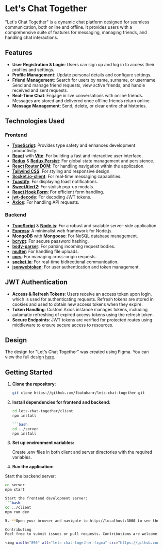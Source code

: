 # Let's Chat Together

"Let's Chat Together" is a dynamic chat platform designed for seamless communication, both online and offline. It provides users with a comprehensive suite of features for messaging, managing friends, and handling chat interactions.

## Features

- **User Registration & Login**: Users can sign up and log in to access their profiles and settings.
- **Profile Management**: Update personal details and configure settings.
- **Friend Management**: Search for users by name, surname, or username. Send and manage friend requests, view active friends, and handle received and sent requests.
- **Real-Time Chat**: Engage in live conversations with online friends. Messages are stored and delivered once offline friends return online.
- **Message Management**: Send, delete, or clear entire chat histories.

## Technologies Used

### Frontend

- **[TypeScript](https://www.typescriptlang.org/)**: Provides type safety and enhances development productivity.
- **[React](https://reactjs.org/)** with **[Vite](https://vitejs.dev/)**: For building a fast and interactive user interface.
- **[Redux](https://redux.js.org/)** & **[Redux Persist](https://github.com/rt2zz/redux-persist)**: For global state management and persistence.
- **[React Router DOM](https://reactrouter.com/)**: For handling navigation within the application.
- **[Tailwind CSS](https://tailwindcss.com/)**: For styling and responsive design.
- **[Socket.io-client](https://socket.io/docs/v4/client-api/)**: For real-time messaging capabilities.
- **[Toastify](https://fkhadra.github.io/react-toastify/)**: For displaying toast notifications.
- **[SweetAlert2](https://sweetalert2.github.io/)**: For stylish pop-up modals.
- **[React Hook Form](https://react-hook-form.com/)**: For efficient form handling.
- **[jwt-decode](https://www.npmjs.com/package/jwt-decode)**: For decoding JWT tokens.
- **[Axios](https://axios-http.com/)**: For handling API requests.

### Backend

- **[TypeScript](https://www.typescriptlang.org/)** & **[Node.js](https://nodejs.org/)**: For a robust and scalable server-side application.
- **[Express](https://expressjs.com/)**: A minimalist web framework for Node.js.
- **[MongoDB](https://www.mongodb.com/)** with **[Mongoose](https://mongoosejs.com/)**: For NoSQL database management.
- **[bcrypt](https://www.npmjs.com/package/bcrypt)**: For secure password hashing.
- **[body-parser](https://www.npmjs.com/package/body-parser)**: For parsing incoming request bodies.
- **[multer](https://www.npmjs.com/package/multer)**: For handling file uploads.
- **[cors](https://www.npmjs.com/package/cors)**: For managing cross-origin requests.
- **[socket.io](https://socket.io/)**: For real-time bidirectional communication.
- **[jsonwebtoken](https://www.npmjs.com/package/jsonwebtoken)**: For user authentication and token management.

## JWT Authentication

- **Access & Refresh Tokens**: Users receive an access token upon login, which is used for authenticating requests. Refresh tokens are stored in cookies and used to obtain new access tokens when they expire.
- **Token Handling**: Custom Axios instance manages tokens, including automatic refreshing of expired access tokens using the refresh token.
- **Secure Endpoints**: JWT tokens are verified for protected routes using middleware to ensure secure access to resources.

## Design

The design for "Let's Chat Together" was created using Figma. You can view the full design [here](https://www.figma.com/design/hQqZzp9YHbtrdf8cFZq9an/Lets-Chat-Together---Design?node-id=0-1&t=XTE8czVsFzN4qNlX-1).

## Getting Started

1. **Clone the repository:**
   
   ```bash
   git clone https://github.com/fbatuhanr/lets-chat-together.git

2. **Install dependencies for frontend and backend:**

   ```bash
   cd lets-chat-together/client
   npm install
   
   ```bash
   cd ../server
   npm install
   
3. **Set up environment variables:**
   
   Create .env files in both client and server directories with the required variables.

4. **Run the application:**

  Start the backend server:
   ```bash
   cd server
   npm start

  Start the frontend development server:
   ```bash
  cd ../client
  npm run dev

5. **Open your browser and navigate to http://localhost:3000 to see the application in action.**

Contributing
Feel free to submit issues or pull requests. Contributions are welcome!

<img width="896" alt="lets-chat-together-figma" src="https://github.com/fbatuhanr/lets-chat-together/assets/34348780/e1832679-b6d6-423a-9566-406283de71a2">
